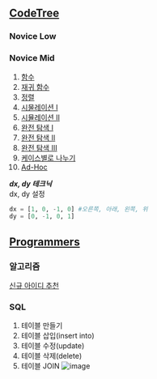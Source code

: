 ## [CodeTree](https://www.codetree.ai/missions)

### Novice Low

### Novice Mid

1. [함수]()
2. [재귀 함수]()
3. [정렬]()
4. [시물레이션 I]()
5. [시뮬레이션 II]()
6. [완전 탐색 I]()
7. [완전 탐색 II]()
8. [완전 탐색 III]()
9. [케이스별로 나누기]()
10. [Ad-Hoc]()

__*dx, dy 테크닉*__<br>
dx, dy 설정<br>
``` python
dx = [1, 0, -1, 0] #오른쪽, 아래, 왼쪽, 위
dy = [0, -1, 0, 1]
```

## [Programmers](https://programmers.co.kr/learn/challenges)

### 알고리즘
[신규 아이디 추천](https://programmers.co.kr/learn/courses/30/lessons/72410)

### SQL
1. 테이블 만들기
2. 테이블 삽입(insert into)
3. 테이블 수정(update)
4. 테이블 삭제(delete)
5. 테이블 JOIN
![image](https://user-images.githubusercontent.com/59816464/156480048-f96d1eb2-411a-4d83-aca2-9a1f94ad1d54.png)


